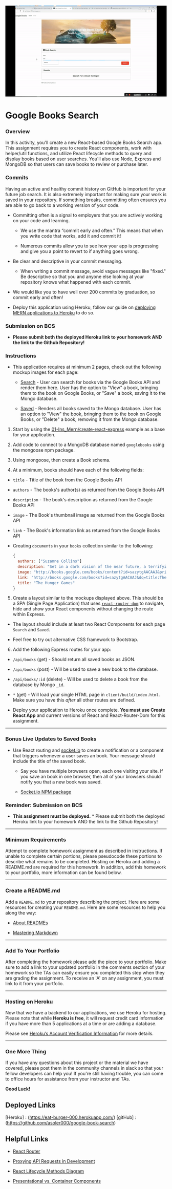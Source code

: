 ![alt text](googlesearch.gif)

# Google Books Search

### Overview

In this activity, you'll create a new React-based Google Books Search app. This assignment requires you to create React components, work with helper/util functions, and utilize React lifecycle methods to query and display books based on user searches. You'll also use Node, Express and MongoDB so that users can save books to review or purchase later.

### Commits

Having an active and healthy commit history on GitHub is important for your future job search. It is also extremely important for making sure your work is saved in your repository. If something breaks, committing often ensures you are able to go back to a working version of your code.

* Committing often is a signal to employers that you are actively working on your code and learning.

  * We use the mantra “commit early and often.”  This means that when you write code that works, add it and commit it!

  * Numerous commits allow you to see how your app is progressing and give you a point to revert to if anything goes wrong.

* Be clear and descriptive in your commit messaging.

  * When writing a commit message, avoid vague messages like "fixed." Be descriptive so that you and anyone else looking at your repository knows what happened with each commit.

* We would like you to have well over 200 commits by graduation, so commit early and often!

* Deploy this application using Heroku, follow our guide on [deploying MERN applications to Heroku](../04-Important/MERNHerokuDeploy.md) to do so.

### Submission on BCS

* **Please submit both the deployed Heroku link to your homework AND the link to the Github Repository!**

### Instructions

* This application requires at minimum 2 pages, check out the following mockup images for each page:

  * [Search](Search.png) - User can search for books via the Google Books API and render them here. User has the option to "View" a book, bringing them to the book on Google Books, or "Save" a book, saving it to the Mongo database.

  * [Saved](Saved.png) - Renders all books saved to the Mongo database. User has an option to "View" the book, bringing them to the book on Google Books, or "Delete" a book, removing it from the Mongo database.

1. Start by using the [01-Ins_Mern/create-react-express](../01-Activities/01-Ins_Mern/create-react-express) example as a base for your application.

2. Add code to connect to a MongoDB database named `googlebooks` using the mongoose npm package.

3. Using mongoose, then create a Book schema.

4. At a minimum, books should have each of the following fields:

* `title` - Title of the book from the Google Books API

* `authors` - The books's author(s) as returned from the Google Books API

* `description` - The book's description as returned from the Google Books API

* `image` - The Book's thumbnail image as returned from the Google Books API

* `link` - The Book's information link as returned from the Google Books API

* Creating `documents` in your `books` collection similar to the following:

    ```js
    {
      authors: ["Suzanne Collins"]
      description: "Set in a dark vision of the near future, a terrifying reality TV show is taking place. Twelve boys and twelve girls are forced to appear in a live event called The Hunger Games. There is only one rule: kill or be killed. When sixteen-year-old Katniss Everdeen steps forward to take her younger sister's place in the games, she sees it as a death sentence. But Katniss has been close to death before. For her, survival is second nature."
      image: "http://books.google.com/books/content?id=sazytgAACAAJ&printsec=frontcover&img=1&zoom=1&source=gbs_api"
      link: "http://books.google.com/books?id=sazytgAACAAJ&dq=title:The+Hunger+Games&hl=&source=gbs_api"
      title: "The Hunger Games"
    }
    ```

5. Create a layout similar to the mockups displayed above. This should be a SPA (Single Page Application) that uses [`react-router-dom`](https://github.com/reactjs/react-router) to navigate, hide and show your React components without changing the route within Express.

* The layout should include at least two React Components for each page `Search` and `Saved`.

* Feel free to try out alternative CSS framework to Bootstrap.

6. Add the following Express routes for your app:

* `/api/books` (get) - Should return all saved books as JSON.

* `/api/books` (post) - Will be used to save a new book to the database.

* `/api/books/:id` (delete) - Will be used to delete a book from the database by Mongo `_id`.

* `*` (get) - Will load your single HTML page in `client/build/index.html`. Make sure you have this _after_ all other routes are defined.

* Deploy your application to Heroku once complete. **You must use Create React App** and current versions of React and React-Router-Dom for this assignment.

- - -

### Bonus Live Updates to Saved Books

* Use React routing and [socket.io](http://socket.io) to create a notification or a component that triggers whenever a user saves an book. Your message should include the title of the saved book.

  * Say you have multiple browsers open, each one visiting your site. If you save an book in one browser, then all of your browsers should notify you that a new book was saved.

  * [Socket.io NPM package](https://www.npmjs.com/package/socket.io)

### Reminder: Submission on BCS

* **This assignment must be deployed.** * Please submit both the deployed Heroku link to your homework AND the link to the Github Repository!

- - -

### Minimum Requirements

Attempt to complete homework assignment as described in instructions. If unable to complete certain portions, please pseudocode these portions to describe what remains to be completed. Hosting on Heroku and adding a README.md are required for this homework. In addition, add this homework to your portfolio, more information can be found below.

- - -

### Create a README.md

Add a `README.md` to your repository describing the project. Here are some resources for creating your `README.md`. Here are some resources to help you along the way:

* [About READMEs](https://help.github.com/articles/about-readmes/)

* [Mastering Markdown](https://guides.github.com/features/mastering-markdown/)

- - -

### Add To Your Portfolio

After completing the homework please add the piece to your portfolio. Make sure to add a link to your updated portfolio in the comments section of your homework so the TAs can easily ensure you completed this step when they are grading the assignment. To receive an 'A' on any assignment, you must link to it from your portfolio.

- - -

### Hosting on Heroku

Now that we have a backend to our applications, we use Heroku for hosting. Please note that while **Heroku is free**, it will request credit card information if you have more than 5 applications at a time or are adding a database.

Please see [Heroku’s Account Verification Information](https://devcenter.heroku.com/articles/account-verification) for more details.

- - -

### One More Thing

If you have any questions about this project or the material we have covered, please post them in the community channels in slack so that your fellow developers can help you! If you're still having trouble, you can come to office hours for assistance from your instructor and TAs.

**Good Luck!**

## Deployed Links
[Heroku] : (https://eat-burger-000.herokuapp.com/)
[gitHub] : (https://github.com/asoler000/google-book-search)
## Helpful Links

* [React Router](https://reacttraining.com/react-router/)

* [Proxying API Requests in Development](https://facebook.github.io/create-react-app/docs/proxying-api-requests-in-development)

* [React Lifecycle Methods Diagram](http://projects.wojtekmaj.pl/react-lifecycle-methods-diagram/)

* [Presentational vs. Container Components](https://medium.com/@dan_abramov/smart-and-dumb-components-7ca2f9a7c7d0)
